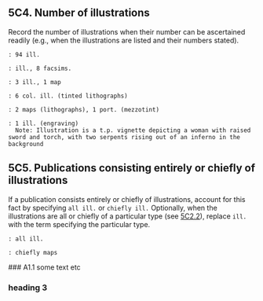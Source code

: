 
## 5C4. Number of illustrations
Record the number of illustrations when their number can be ascertained readily (e.g., when the illustrations are listed and their numbers stated).
```
: 94 ill.

: ill., 8 facsims.

: 3 ill., 1 map

: 6 col. ill. (tinted lithographs)

: 2 maps (lithographs), 1 port. (mezzotint)

: 1 ill. (engraving)
  Note: Illustration is a t.p. vignette depicting a woman with raised sword and torch, with two serpents rising out of an inferno in the background 
```
## 5C5. Publications consisting entirely or chiefly of illustrations
If a publication consists entirely or chiefly of illustrations, account for this fact by specifying `all ill.` or `chiefly ill.` Optionally, when the illustrations are all or chiefly of a particular type (see [5C2.2](https://www.youtube.com/watch?v=oHg5SJYRHA0)), replace `ill.` with the term specifying the particular type. 
```
: all ill.

: chiefly maps
```
<div id="a1.1">
### A1.1
some text
etc
</div>

### heading 3 
